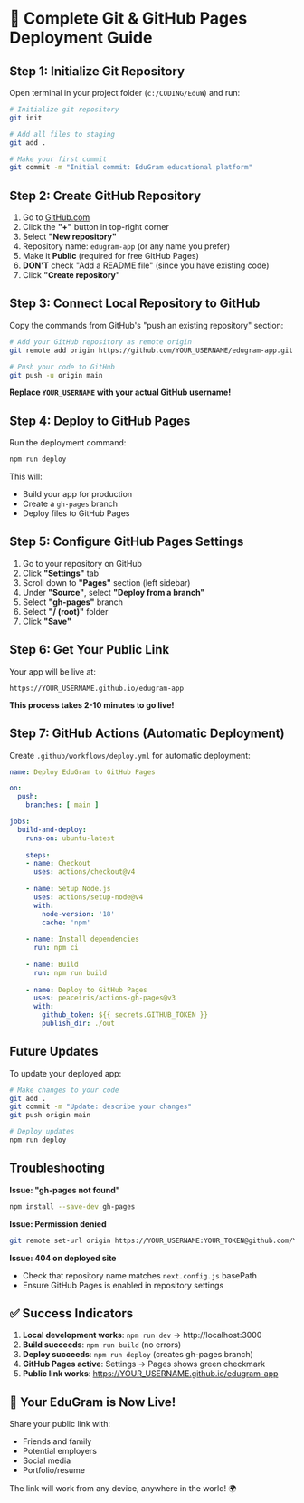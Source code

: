 # 🚀 Complete Git & GitHub Pages Deployment Guide

## Step 1: Initialize Git Repository

Open terminal in your project folder (`c:/CODING/EduW`) and run:

```bash
# Initialize git repository
git init

# Add all files to staging
git add .

# Make your first commit
git commit -m "Initial commit: EduGram educational platform"
```

## Step 2: Create GitHub Repository

1. Go to [GitHub.com](https://github.com)
2. Click the **"+"** button in top-right corner
3. Select **"New repository"**
4. Repository name: `edugram-app` (or any name you prefer)
5. Make it **Public** (required for free GitHub Pages)
6. **DON'T** check "Add a README file" (since you have existing code)
7. Click **"Create repository"**

## Step 3: Connect Local Repository to GitHub

Copy the commands from GitHub's "push an existing repository" section:

```bash
# Add your GitHub repository as remote origin
git remote add origin https://github.com/YOUR_USERNAME/edugram-app.git

# Push your code to GitHub
git push -u origin main
```

**Replace `YOUR_USERNAME` with your actual GitHub username!**

## Step 4: Deploy to GitHub Pages

Run the deployment command:

```bash
npm run deploy
```

This will:
- Build your app for production
- Create a `gh-pages` branch
- Deploy files to GitHub Pages

## Step 5: Configure GitHub Pages Settings

1. Go to your repository on GitHub
2. Click **"Settings"** tab
3. Scroll down to **"Pages"** section (left sidebar)
4. Under **"Source"**, select **"Deploy from a branch"**
5. Select **"gh-pages"** branch
6. Select **"/ (root)"** folder
7. Click **"Save"**

## Step 6: Get Your Public Link

Your app will be live at:
```
https://YOUR_USERNAME.github.io/edugram-app
```

**This process takes 2-10 minutes to go live!**

## Step 7: GitHub Actions (Automatic Deployment)

Create `.github/workflows/deploy.yml` for automatic deployment:

```yaml
name: Deploy EduGram to GitHub Pages

on:
  push:
    branches: [ main ]

jobs:
  build-and-deploy:
    runs-on: ubuntu-latest
    
    steps:
    - name: Checkout
      uses: actions/checkout@v4
      
    - name: Setup Node.js
      uses: actions/setup-node@v4
      with:
        node-version: '18'
        cache: 'npm'
        
    - name: Install dependencies
      run: npm ci
      
    - name: Build
      run: npm run build
      
    - name: Deploy to GitHub Pages
      uses: peaceiris/actions-gh-pages@v3
      with:
        github_token: ${{ secrets.GITHUB_TOKEN }}
        publish_dir: ./out
```

## Future Updates

To update your deployed app:

```bash
# Make changes to your code
git add .
git commit -m "Update: describe your changes"
git push origin main

# Deploy updates
npm run deploy
```

## Troubleshooting

**Issue: "gh-pages not found"**
```bash
npm install --save-dev gh-pages
```

**Issue: Permission denied**
```bash
git remote set-url origin https://YOUR_USERNAME:YOUR_TOKEN@github.com/YOUR_USERNAME/edugram-app.git
```

**Issue: 404 on deployed site**
- Check that repository name matches `next.config.js` basePath
- Ensure GitHub Pages is enabled in repository settings

## ✅ Success Indicators

1. **Local development works**: `npm run dev` → http://localhost:3000
2. **Build succeeds**: `npm run build` (no errors)
3. **Deploy succeeds**: `npm run deploy` (creates gh-pages branch)
4. **GitHub Pages active**: Settings → Pages shows green checkmark
5. **Public link works**: https://YOUR_USERNAME.github.io/edugram-app

## 🎉 Your EduGram is Now Live!

Share your public link with:
- Friends and family
- Potential employers
- Social media
- Portfolio/resume

The link will work from any device, anywhere in the world! 🌍

